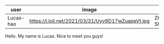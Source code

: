 | user | image	| name |
| ---- | ------ | ---- |
| Lucas-hao | https://i.loli.net/2021/03/31/Uyv6D17wZuapeVt.jpg | ZHANG Shenghao |

Hello. My name is Lucas. Nice to meet you guys!
